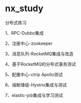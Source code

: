 # nx_study
分布式练习

1、RPC-Dubbo集成

2、注册中心-zookeeper

3、消息队列-RocketMQ集成与改造

4、基于RocketMQ的分布式事务测试

5、配置中心-ctrip Apollo测试

6、熔断降级-Hystrix集成与测试

7、elastic-job集成与学习测试

